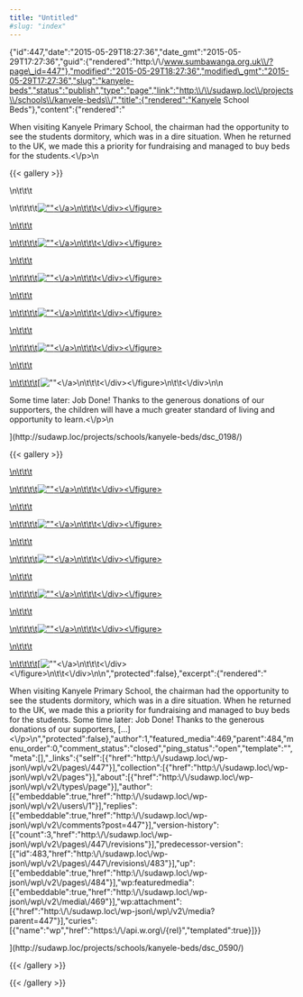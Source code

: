 ```yaml
---
title: "Untitled"
#slug: "index"
---
```


{"id":447,"date":"2015-05-29T18:27:36","date\_gmt":"2015-05-29T17:27:36","guid":{"rendered":"http:\\/\\/www.sumbawanga.org.uk\\/?page\_id=447"},"modified":"2015-05-29T18:27:36","modified\_gmt":"2015-05-29T17:27:36","slug":"kanyele-beds","status":"publish","type":"page","link":"http:\\/\\/sudawp.loc\\/projects\\/schools\\/kanyele-beds\\/","title":{"rendered":"Kanyele School Beds"},"content":{"rendered":"

When visiting Kanyele Primary School, the chairman had the opportunity to see the students dormitory, which was in a dire situation. When he returned to the UK, we made this a priority for fundraising and managed to buy beds for the students.<\\/p>\\n

{{< gallery >}}


\\n\\t\\t\\t

\\n\\t\\t\\t\\t[![\"\"](\"http:\/\/sudawp.loc\/wp-content\/2015\/05\/DSC_0203-150x150.jpg\")<\\/a>\\n\\t\\t\\t<\\/div><\\/figure>](http:\/\/sudawp.loc\/projects\/schools\/kanyele-beds\/dsc_0203\/)

[\\n\\t\\t\\t](http:\/\/sudawp.loc\/projects\/schools\/kanyele-beds\/dsc_0203\/)

[\\n\\t\\t\\t\\t](http:\/\/sudawp.loc\/projects\/schools\/kanyele-beds\/dsc_0203\/)[![\"\"](\"http:\/\/sudawp.loc\/wp-content\/2015\/05\/DSC_0201-150x150.jpg\")<\\/a>\\n\\t\\t\\t<\\/div><\\/figure>](http:\/\/sudawp.loc\/projects\/schools\/kanyele-beds\/dsc_0201\/)

[\\n\\t\\t\\t](http:\/\/sudawp.loc\/projects\/schools\/kanyele-beds\/dsc_0201\/)

[\\n\\t\\t\\t\\t](http:\/\/sudawp.loc\/projects\/schools\/kanyele-beds\/dsc_0201\/)[![\"\"](\"http:\/\/sudawp.loc\/wp-content\/2015\/05\/DSC_0202-150x150.jpg\")<\\/a>\\n\\t\\t\\t<\\/div><\\/figure>](http:\/\/sudawp.loc\/projects\/schools\/kanyele-beds\/dsc_0202\/)

[\\n\\t\\t\\t](http:\/\/sudawp.loc\/projects\/schools\/kanyele-beds\/dsc_0202\/)

[\\n\\t\\t\\t\\t](http:\/\/sudawp.loc\/projects\/schools\/kanyele-beds\/dsc_0202\/)[![\"\"](\"http:\/\/sudawp.loc\/wp-content\/2015\/05\/DSC_0204-150x150.jpg\")<\\/a>\\n\\t\\t\\t<\\/div><\\/figure>](http:\/\/sudawp.loc\/projects\/schools\/kanyele-beds\/dsc_0204\/)

[\\n\\t\\t\\t](http:\/\/sudawp.loc\/projects\/schools\/kanyele-beds\/dsc_0204\/)

[\\n\\t\\t\\t\\t](http:\/\/sudawp.loc\/projects\/schools\/kanyele-beds\/dsc_0204\/)[![\"\"](\"http:\/\/sudawp.loc\/wp-content\/2015\/05\/DSC_0205-150x150.jpg\")<\\/a>\\n\\t\\t\\t<\\/div><\\/figure>](http:\/\/sudawp.loc\/projects\/schools\/kanyele-beds\/dsc_0205\/)

[\\n\\t\\t\\t](http:\/\/sudawp.loc\/projects\/schools\/kanyele-beds\/dsc_0205\/)

[\\n\\t\\t\\t\\t](http:\/\/sudawp.loc\/projects\/schools\/kanyele-beds\/dsc_0205\/)[![\"\"](\"http:\/\/sudawp.loc\/wp-content\/2015\/05\/DSC_0198-150x150.jpg\")<\\/a>\\n\\t\\t\\t<\\/div><\\/figure>\\n\\t\\t<\\/div>\\n\\n

Some time later: Job Done! Thanks to the generous donations of our supporters, the children will have a much greater standard of living and opportunity to learn.<\\/p>\\n

](http:\/\/sudawp.loc\/projects\/schools\/kanyele-beds\/dsc_0198\/)

{{< gallery >}}
[](http:\/\/sudawp.loc\/projects\/schools\/kanyele-beds\/dsc_0198\/)

[\\n\\t\\t\\t](http:\/\/sudawp.loc\/projects\/schools\/kanyele-beds\/dsc_0198\/)

[\\n\\t\\t\\t\\t](http:\/\/sudawp.loc\/projects\/schools\/kanyele-beds\/dsc_0198\/)[![\"\"](\"http:\/\/sudawp.loc\/wp-content\/2015\/05\/DSC_0574-150x150.jpg\")<\\/a>\\n\\t\\t\\t<\\/div><\\/figure>](http:\/\/sudawp.loc\/projects\/schools\/kanyele-beds\/dsc_0574\/)

[\\n\\t\\t\\t](http:\/\/sudawp.loc\/projects\/schools\/kanyele-beds\/dsc_0574\/)

[\\n\\t\\t\\t\\t](http:\/\/sudawp.loc\/projects\/schools\/kanyele-beds\/dsc_0574\/)[![\"\"](\"http:\/\/sudawp.loc\/wp-content\/2015\/05\/DSC_0558-150x150.jpg\")<\\/a>\\n\\t\\t\\t<\\/div><\\/figure>](http:\/\/sudawp.loc\/projects\/schools\/kanyele-beds\/dsc_0558\/)

[\\n\\t\\t\\t](http:\/\/sudawp.loc\/projects\/schools\/kanyele-beds\/dsc_0558\/)

[\\n\\t\\t\\t\\t](http:\/\/sudawp.loc\/projects\/schools\/kanyele-beds\/dsc_0558\/)[![\"\"](\"http:\/\/sudawp.loc\/wp-content\/2015\/05\/DSC_0567-150x150.jpg\")<\\/a>\\n\\t\\t\\t<\\/div><\\/figure>](http:\/\/sudawp.loc\/projects\/schools\/kanyele-beds\/dsc_0567\/)

[\\n\\t\\t\\t](http:\/\/sudawp.loc\/projects\/schools\/kanyele-beds\/dsc_0567\/)

[\\n\\t\\t\\t\\t](http:\/\/sudawp.loc\/projects\/schools\/kanyele-beds\/dsc_0567\/)[![\"\"](\"http:\/\/sudawp.loc\/wp-content\/2015\/05\/DSC_0578-150x150.jpg\")<\\/a>\\n\\t\\t\\t<\\/div><\\/figure>](http:\/\/sudawp.loc\/projects\/schools\/kanyele-beds\/dsc_0578\/)

[\\n\\t\\t\\t](http:\/\/sudawp.loc\/projects\/schools\/kanyele-beds\/dsc_0578\/)

[\\n\\t\\t\\t\\t](http:\/\/sudawp.loc\/projects\/schools\/kanyele-beds\/dsc_0578\/)[![\"\"](\"http:\/\/sudawp.loc\/wp-content\/2015\/05\/DSC_0588-150x150.jpg\")<\\/a>\\n\\t\\t\\t<\\/div><\\/figure>](http:\/\/sudawp.loc\/projects\/schools\/kanyele-beds\/dsc_0588\/)

[\\n\\t\\t\\t](http:\/\/sudawp.loc\/projects\/schools\/kanyele-beds\/dsc_0588\/)

[\\n\\t\\t\\t\\t](http:\/\/sudawp.loc\/projects\/schools\/kanyele-beds\/dsc_0588\/)[![\"\"](\"http:\/\/sudawp.loc\/wp-content\/2015\/05\/DSC_0590-150x150.jpg\")<\\/a>\\n\\t\\t\\t<\\/div><\\/figure>\\n\\t\\t<\\/div>\\n\\n","protected":false},"excerpt":{"rendered":"

When visiting Kanyele Primary School, the chairman had the opportunity to see the students dormitory, which was in a dire situation. When he returned to the UK, we made this a priority for fundraising and managed to buy beds for the students. Some time later: Job Done! Thanks to the generous donations of our supporters, \[…\]<\\/p>\\n","protected":false},"author":1,"featured\_media":469,"parent":484,"menu\_order":0,"comment\_status":"closed","ping\_status":"open","template":"","meta":\[\],"\_links":{"self":\[{"href":"http:\\/\\/sudawp.loc\\/wp-json\\/wp\\/v2\\/pages\\/447"}\],"collection":\[{"href":"http:\\/\\/sudawp.loc\\/wp-json\\/wp\\/v2\\/pages"}\],"about":\[{"href":"http:\\/\\/sudawp.loc\\/wp-json\\/wp\\/v2\\/types\\/page"}\],"author":\[{"embeddable":true,"href":"http:\\/\\/sudawp.loc\\/wp-json\\/wp\\/v2\\/users\\/1"}\],"replies":\[{"embeddable":true,"href":"http:\\/\\/sudawp.loc\\/wp-json\\/wp\\/v2\\/comments?post=447"}\],"version-history":\[{"count":3,"href":"http:\\/\\/sudawp.loc\\/wp-json\\/wp\\/v2\\/pages\\/447\\/revisions"}\],"predecessor-version":\[{"id":483,"href":"http:\\/\\/sudawp.loc\\/wp-json\\/wp\\/v2\\/pages\\/447\\/revisions\\/483"}\],"up":\[{"embeddable":true,"href":"http:\\/\\/sudawp.loc\\/wp-json\\/wp\\/v2\\/pages\\/484"}\],"wp:featuredmedia":\[{"embeddable":true,"href":"http:\\/\\/sudawp.loc\\/wp-json\\/wp\\/v2\\/media\\/469"}\],"wp:attachment":\[{"href":"http:\\/\\/sudawp.loc\\/wp-json\\/wp\\/v2\\/media?parent=447"}\],"curies":\[{"name":"wp","href":"https:\\/\\/api.w.org\\/{rel}","templated":true}\]}}

](http:\/\/sudawp.loc\/projects\/schools\/kanyele-beds\/dsc_0590\/)
























{{< /gallery >}}

























{{< /gallery >}}